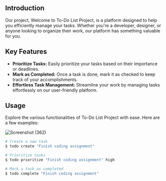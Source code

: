 ## Introduction

Our project, Welcome to To-Do List Project, is a platform designed to help you efficiently manage your tasks. Whether you're a developer, designer, or anyone looking to organize their work, our platform has something valuable for you.

## Key Features

- **Prioritize Tasks:** Easily prioritize your tasks based on their importance or deadlines.
- **Mark as Completed:** Once a task is done, mark it as checked to keep track of your accomplishments.
- **Effortless Task Management:** Streamline your work by managing tasks effortlessly on our user-friendly platform.


## Usage

Explore the various functionalities of To-Do List Project with ease. Here are a few examples:

![Screenshot (362)](https://github.com/Pawan2030/To-do-List-Schedule-Your-Work/assets/136910101/2de13000-d3d7-40b8-945a-da4d17739129)


```bash
# Create a new task
$ todo create "Finish coding assignment"

# Prioritize tasks
$ todo prioritize "Finish coding assignment" high

# Mark a task as completed
$ todo complete "Finish coding assignment"

